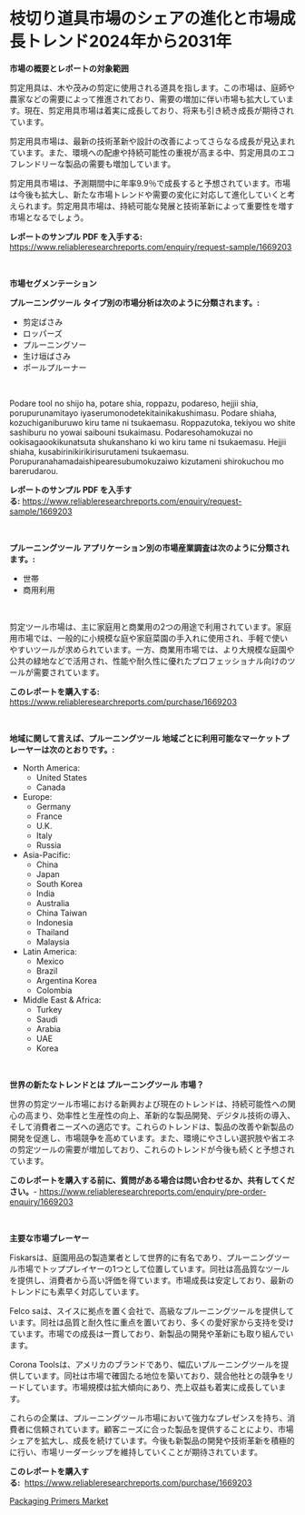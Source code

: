 <p><h1>枝切り道具市場のシェアの進化と市場成長トレンド2024年から2031年</h1></p><p><strong>市場の概要とレポートの対象範囲</strong></p>
<p><p>剪定用具は、木や茂みの剪定に使用される道具を指します。この市場は、庭師や農家などの需要によって推進されており、需要の増加に伴い市場も拡大しています。現在、剪定用具市場は着実に成長しており、将来も引き続き成長が期待されています。</p><p>剪定用具市場は、最新の技術革新や設計の改善によってさらなる成長が見込まれています。また、環境への配慮や持続可能性の重視が高まる中、剪定用具のエコフレンドリーな製品の需要も増加しています。</p><p>剪定用具市場は、予測期間中に年率9.9％で成長すると予想されています。市場は今後も拡大し、新たな市場トレンドや需要の変化に対応して進化していくと考えられます。剪定用具市場は、持続可能な発展と技術革新によって重要性を増す市場となるでしょう。</p></p>
<p><strong>レポートのサンプル PDF を入手する:</strong> <a href="https://www.reliableresearchreports.com/enquiry/request-sample/1669203">https://www.reliableresearchreports.com/enquiry/request-sample/1669203</a></p>
<p>&nbsp;</p>
<p><strong>市場セグメンテーション</strong></p>
<p><strong>プルーニングツール タイプ別の市場分析は次のように分類されます。:</strong></p>
<p><ul><li>剪定ばさみ</li><li>ロッパーズ</li><li>プルーニングソー</li><li>生け垣ばさみ</li><li>ポールプルーナー</li></ul></p>
<p>&nbsp;</p>
<p><p>Podare tool no shijo ha, potare shia, roppazu, podareso, hejjii shia, porupurunamitayo iyaserumonodetekitainikakushimasu. Podare shiaha, kozuchiganiburuwo kiru tame ni tsukaemasu. Roppazutoka, tekiyou wo shite sashiburu no yowai saibouni tsukaimasu. Podaresohamokuzai no ookisagaookikunatsuta shukanshano ki wo kiru tame ni tsukaemasu. Hejjii shiaha, kusabirinikirikirisurutameni tsukaemasu. Porupuranahamadaishipearesubumokuzaiwo kizutameni shirokuchou mo barerudarou.</p></p>
<p><strong>レポートのサンプル PDF を入手する:</strong>&nbsp;<a href="https://www.reliableresearchreports.com/enquiry/request-sample/1669203">https://www.reliableresearchreports.com/enquiry/request-sample/1669203</a></p>
<p>&nbsp;</p>
<p><strong> プルーニングツール アプリケーション別の市場産業調査は次のように分類されます。:</strong></p>
<p><ul><li>世帯</li><li>商用利用</li></ul></p>
<p>&nbsp;</p>
<p><p>剪定ツール市場は、主に家庭用と商業用の2つの用途で利用されています。家庭用市場では、一般的に小規模な庭や家庭菜園の手入れに使用され、手軽で使いやすいツールが求められています。一方、商業用市場では、より大規模な庭園や公共の緑地などで活用され、性能や耐久性に優れたプロフェッショナル向けのツールが需要されています。</p></p>
<p><strong>このレポートを購入する:</strong>&nbsp; <a href="https://www.reliableresearchreports.com/purchase/1669203">https://www.reliableresearchreports.com/purchase/1669203</a></p>
<p>&nbsp;</p>
<p><strong>地域に関して言えば、プルーニングツール 地域ごとに利用可能なマーケットプレーヤーは次のとおりです。:</strong></p>
<p><ul>
    <li>
        North America:
        <ul>
            <li>United States</li>
            <li>Canada</li>
        </ul>
    </li>
    <li>
        Europe:
        <ul>
            <li>Germany</li>
            <li>France</li>
            <li>U.K.</li>
            <li>Italy</li>
            <li>Russia</li>
        </ul>
    </li>
    <li>
        Asia-Pacific:
        <ul>
            <li>China</li>
            <li>Japan</li>
            <li>South Korea</li>
            <li>India</li>
            <li>Australia</li>
            <li>China Taiwan</li>
            <li>Indonesia</li>
            <li>Thailand</li>
            <li>Malaysia</li>
        </ul>
    </li>
    <li>
        Latin America:
        <ul>
            <li>Mexico</li>
            <li>Brazil</li>
            <li>Argentina Korea</li>
            <li>Colombia</li>
        </ul>
    </li>
    <li>
        Middle East & Africa:
        <ul>
            <li>Turkey</li>
            <li>Saudi</li>
            <li>Arabia</li>
            <li>UAE</li>
            <li>Korea</li>
        </ul>
    </li>
    </ul></p>
<p>&nbsp;</p>
<p><strong>世界の新たなトレンドとは プルーニングツール 市場？</strong></p>
<p><p>世界の剪定ツール市場における新興および現在のトレンドは、持続可能性への関心の高まり、効率性と生産性の向上、革新的な製品開発、デジタル技術の導入、そして消費者ニーズへの適応です。これらのトレンドは、製品の改善や新製品の開発を促進し、市場競争を高めています。また、環境にやさしい選択肢や省エネの剪定ツールの需要が増加しており、これらのトレンドが今後も続くと予想されています。</p></p>
<p><strong>このレポートを購入する前に、質問がある場合は問い合わせるか、共有してください。</strong>- <a href="https://www.reliableresearchreports.com/enquiry/pre-order-enquiry/1669203">https://www.reliableresearchreports.com/enquiry/pre-order-enquiry/1669203</a></p>
<p>&nbsp;</p>
<p><strong>主要な市場プレーヤー</strong></p>
<p><p>Fiskarsは、庭園用品の製造業者として世界的に有名であり、プルーニングツール市場でトッププレイヤーの1つとして位置しています。同社は高品質なツールを提供し、消費者から高い評価を得ています。市場成長は安定しており、最新のトレンドにも素早く対応しています。</p><p>Felco saは、スイスに拠点を置く会社で、高級なプルーニングツールを提供しています。同社は品質と耐久性に重点を置いており、多くの愛好家から支持を受けています。市場での成長は一貫しており、新製品の開発や革新にも取り組んでいます。</p><p>Corona Toolsは、アメリカのブランドであり、幅広いプルーニングツールを提供しています。同社は市場で確固たる地位を築いており、競合他社との競争をリードしています。市場規模は拡大傾向にあり、売上収益も着実に成長しています。</p><p>これらの企業は、プルーニングツール市場において強力なプレゼンスを持ち、消費者に信頼されています。顧客ニーズに合った製品を提供することにより、市場シェアを拡大し、成長を続けています。今後も新製品の開発や技術革新を積極的に行い、市場リーダーシップを維持していくことが期待されています。</p></p>
<p><strong>このレポートを購入する:</strong>&nbsp;&nbsp;<a href="https://www.reliableresearchreports.com/purchase/1669203">https://www.reliableresearchreports.com/purchase/1669203</a></p>
<p><p><a href="https://nifty-kite-d51.notion.site/Packaging-Primers-Market-Centers-on-Aspects-such-as-Market-Growth-Market-Share-Market-Opportunity--c1d42527e58e478796c323a42282ff7b">Packaging Primers Market</a></p></p>